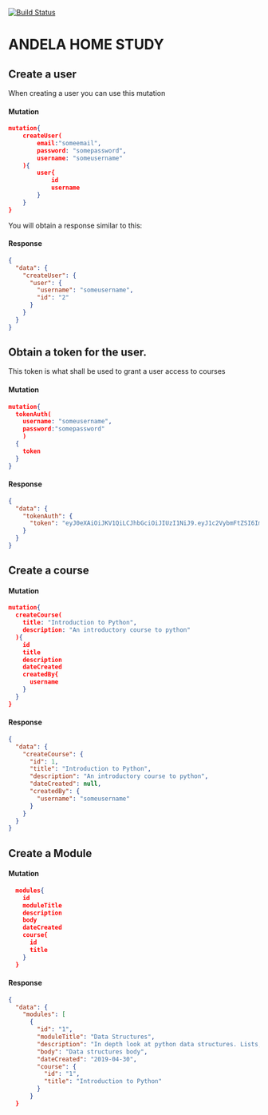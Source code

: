 [![Build Status](https://travis-ci.com/andela/ahs-rebuild-backend.svg?branch=develop)](https://travis-ci.com/andela/ahs-rebuild-backend)

# ANDELA HOME STUDY


## Create a user
When creating a user you can use this mutation

#### Mutation
```json
mutation{
    createUser(
        email:"someemail", 
        password: "somepassword",
        username: "someusername"
    ){
        user{
            id
            username
        }
    }
}
```
You will  obtain a response similar to this:

#### Response
```json
{
  "data": {
    "createUser": {
      "user": {
        "username": "someusername",
        "id": "2"
      }
    }
  }
}
```

## Obtain a token for the user. 
This token is what shall be used to grant a user access to courses
#### Mutation
```json
mutation{
  tokenAuth(
    username: "someusername", 
    password:"somepassword"
    )
  {
    token
  }
}
```
#### Response
```json
{
  "data": {
    "tokenAuth": {
      "token": "eyJ0eXAiOiJKV1QiLCJhbGciOiJIUzI1NiJ9.eyJ1c2VybmFtZSI6ImVtYWxpbmdhIiwiZXhwIjoxNTU2NjIzNzIzLCJvcmlnSWF0IjoxNTU2NjIzNDIzfQ.HD46xDvdJqoUurFwgFNLZ4J6DWiP4QM5zNYfTrkXqhU"
    }
  }
}
```

## Create a course 

#### Mutation
```json
mutation{
  createCourse(
    title: "Introduction to Python",
    description: "An introductory course to python"
  ){
    id
    title
    description
    dateCreated
    createdBy{
      username
    }
  }
}
```
#### Response
```json
{
  "data": {
    "createCourse": {
      "id": 1,
      "title": "Introduction to Python",
      "description": "An introductory course to python",
      "dateCreated": null,
      "createdBy": {
        "username": "someusername"
      }
    }
  }
}
```

## Create a Module
#### Mutation
```json
  modules{
    id
    moduleTitle
    description
    body
    dateCreated
    course{
      id
      title
    }
  }
```

#### Response
```json
{
  "data": {
    "modules": [
      {
        "id": "1",
        "moduleTitle": "Data Structures",
        "description": "In depth look at python data structures. Lists, dictionaries, tuples e.t.c",
        "body": "Data structures body",
        "dateCreated": "2019-04-30",
        "course": {
          "id": "1",
          "title": "Introduction to Python"
        }
      }
  }

```